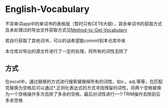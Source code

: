 # English-Vocabulary
不背单词app中的单词书的表格版（暂时只有CET6大纲），其余单词书的获取方式及未处理过的导出文件获取方式见[Method-to-Get-Vocabulary](https://github.com/lhish/Method-to-Get-Vocabulary)

若自行获取了其他词书，可以的话希望能commit到本仓库中来

本仓库对导出的源文件进行了一定的处理，将所有的词性去除了

## 方式
在excel中，通过替换的方式进行搜索替换掉所有的词性，如v.，adj.等等，在匹配完替换为空格后可以通过*.正则化表达式的方式寻找残留的词性，将两个空格替换为一个空格操作多次去除了多余的空格，最后对词性进行一个TRIM操作去除前后多余空格
